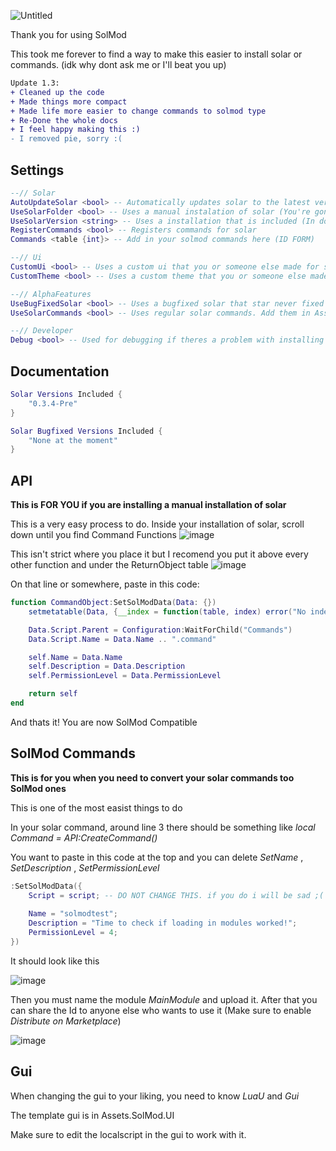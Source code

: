 ![Untitled](https://user-images.githubusercontent.com/96776358/149602887-f75608d9-0e50-4a7d-8f58-c73f4efe69e5.png)

Thank you for using SolMod

This took me forever to find a way to make this easier to install solar or commands. (idk why dont ask me or I'll beat you up)

```diff
Update 1.3:
+ Cleaned up the code
+ Made things more compact
+ Made life more easier to change commands to solmod type
+ Re-Done the whole docs
+ I feel happy making this :)
- I removed pie, sorry :(
```

## Settings
```lua
--// Solar
AutoUpdateSolar <bool> -- Automatically updates solar to the latest version.
UseSolarFolder <bool> -- Uses a manual instalation of solar (You're gonna need to read the docs, TRUST ME)
UseSolarVersion <string> -- Uses a installation that is included (In docs)
RegisterCommands <bool> -- Registers commands for solar
Commands <table {int}> -- Add in your solmod commands here (ID FORM)

--// Ui
CustomUi <bool> -- Uses a custom ui that you or someone else made for solar. Ui location is in Assets.SolMod.UI
CustomTheme <bool> -- Uses a custom theme that you or someone else made for solar. Theme location is in Assets.SolMod.UI

--// AlphaFeatures
UseBugFixedSolar <bool> -- Uses a bugfixed solar that star never fixed yet. (None are there yet. You also need to change UseSolarVersion to a type of bugfixed one. Listed in docs)
UseSolarCommands <bool> -- Uses regular solar commands. Add them in Assets.SolMod.SolarCommands

--// Developer
Debug <bool> -- Used for debugging if theres a problem with installing SolMod
```
## Documentation
```lua
Solar Versions Included {
	"0.3.4-Pre"
}

Solar Bugfixed Versions Included {
	"None at the moment"
}
```

## API
**This is FOR YOU if you are installing a manual installation of solar**

This is a very easy process to do. Inside your installation of solar, scroll down until you find Command Functions
![image](https://user-images.githubusercontent.com/96776358/159591281-cd7f9d42-030c-4576-8284-03c46df33ceb.png)

This isn't strict where you place it but I recomend you put it above every other function and under the ReturnObject table
![image](https://user-images.githubusercontent.com/96776358/159591432-d49760a6-002e-40aa-9a37-953cf3b3b3bd.png)

On that line or somewhere, paste in this code:
```lua
function CommandObject:SetSolModData(Data: {})
	setmetatable(Data, {__index = function(table, index) error("No index", index) end})

	Data.Script.Parent = Configuration:WaitForChild("Commands")
	Data.Script.Name = Data.Name .. ".command"

	self.Name = Data.Name
	self.Description = Data.Description
	self.PermissionLevel = Data.PermissionLevel

	return self
end
```
And thats it! You are now SolMod Compatible

## SolMod Commands
**This is for you when you need to convert your solar commands too SolMod ones**

This is one of the most easist things to do

In your solar command, around line 3 there should be something like *local Command = API:CreateCommand()*

You want to paste in this code at the top and you can delete *SetName* , *SetDescription* , *SetPermissionLevel*
```lua
:SetSolModData({
	Script = script; -- DO NOT CHANGE THIS. if you do i will be sad ;(
	
	Name = "solmodtest";
	Description = "Time to check if loading in modules worked!";
	PermissionLevel = 4;
})
```

It should look like this

![image](https://user-images.githubusercontent.com/96776358/159592175-4ea47c00-29aa-41c5-a298-2ae629a1e2dd.png)

Then you must name the module *MainModule* and upload it. After that you can share the Id to anyone else who wants to use it (Make sure to enable *Distribute on Marketplace*)

![image](https://user-images.githubusercontent.com/96776358/159592348-a43f3db7-129b-4587-a7f2-8b39ba17dd7a.png)

## Gui

When changing the gui to your liking, you need to know *LuaU* and *Gui*

The template gui is in Assets.SolMod.UI

Make sure to edit the localscript in the gui to work with it.

